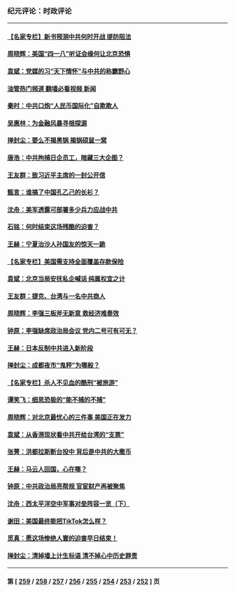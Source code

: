 ### 纪元评论：时政评论
---
#### [【名家专栏】新书预测中共何时开战 提防阻法](../../pages/nsc1025/n13964473.md?04040330) 
#### [周晓辉：美国“四一八”听证会缘何让北京恐惧](../../pages/nsc1025/n13964549.md?04040330) 
#### [袁斌：党媒的习“天下情怀”与中共的称霸野心](../../pages/nsc1025/n13964329.md?04040330) 
#### [油管热门频道 翻墙必看视频 新闻](ok?04040330)
#### [秦时：中共口炮“人民币国际化”自欺欺人](../../pages/nsc1025/n13964490.md?04040330) 
#### [吴惠林：为金融风暴寻根探源](../../pages/nsc1025/n13964475.md?04040330) 
#### [掸封尘：要么不揭黑锅 揭锅硕鼠一窝](../../pages/nsc1025/n13964345.md?04040330) 
#### [唐浩：中共拘捕日企员工，暗藏三大企图？](../../pages/nsc1025/n13964108.md?04040330) 
#### [王友群：致习近平主席的一封公开信](../../pages/nsc1025/n13963950.md?04040330) 
#### [甄言：谁搞了中国孔乙己的长衫？](../../pages/nsc1025/n13964132.md?04040330) 
#### [沈舟：美军透露可部署多少兵力应战中共](../../pages/nsc1025/n13964067.md?04040330) 
#### [石铭：何时结束这场残酷的迫害？](../../pages/nsc1025/n13964016.md?04040330) 
#### [王赫：宁夏治沙人孙国友的惊天一跪](../../pages/nsc1025/n13963952.md?04040330) 
#### [【名家专栏】美国需支持全面覆盖存款保险](../../pages/nsc1025/n13963860.md?04040330) 
#### [袁斌：北京当局安抚私企喊话 纯属权宜之计](../../pages/nsc1025/n13963696.md?04040330) 
#### [王友群：捷克、台湾与一名中共商人](../../pages/nsc1025/n13962880.md?04040330) 
#### [周晓辉：李强三板斧无新意 救经济难奏效](../../pages/nsc1025/n13963335.md?04040330) 
#### [钟原：李强缺席政治局会议 党内二号可有可无？](../../pages/nsc1025/n13962965.md?04040330) 
#### [王赫：日本反制中共进入新阶段](../../pages/nsc1025/n13962985.md?04040330) 
#### [掸封尘：成都夜市“鬼秤”为哪般？](../../pages/nsc1025/n13962863.md?04040330) 
#### [【名家专栏】杀人不见血的酷刑“被旅游”](../../pages/nsc1025/n13962611.md?04040330) 
#### [谭笑飞：细思恐极的“能不捕的不捕”](../../pages/nsc1025/n13962565.md?04040330) 
#### [周晓辉：对北京最忧心的三件事 美国正在发力](../../pages/nsc1025/n13962520.md?04040330) 
#### [袁斌：从香港现状看中共开给台湾的“支票”](../../pages/nsc1025/n13962401.md?04040330) 
#### [张菁：洪都拉斯断台投中 背后是中共的大撒币](../../pages/nsc1025/n13962478.md?04040330) 
#### [王赫：马云人回国，心在哪？](../../pages/nsc1025/n13962356.md?04040330) 
#### [钟原：中共政治局亮帮规 官宦财产再被聚焦](../../pages/nsc1025/n13962234.md?04040330) 
#### [沈舟：西太平洋空中军事对垒阵容一览（下）](../../pages/nsc1025/n13961983.md?04040330) 
#### [谢田：美国最终能把TikTok怎么样？](../../pages/nsc1025/n13962138.md?04040330) 
#### [觅真：愿这场惨绝人寰的迫害早日结束！](../../pages/nsc1025/n13962150.md?04040330) 
#### [掸封尘：清掉墙上计生标语 清不掉心中历史罪责](../../pages/nsc1025/n13962087.md?04040330) 

---
#### 第 [ [259](./259.md?04040330) / [258](./258.md?04040330) / [257](./257.md?04040330) / [256](./256.md?04040330) / [255](./255.md?04040330) / [254](./254.md?04040330) / [253](./253.md?04040330) / [252](./252.md?04040330) ] 页
